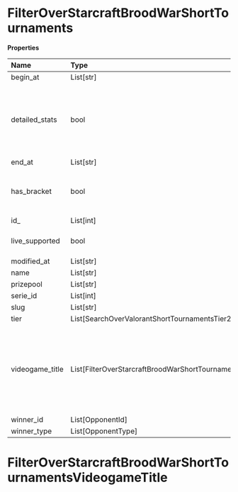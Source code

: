 # FilterOverStarcraftBroodWarShortTournaments

**Properties**

| Name            | Type                                                            | Required | Description                                                                                              |
| :-------------- | :-------------------------------------------------------------- | :------- | :------------------------------------------------------------------------------------------------------- |
| begin_at        | List[str]                                                       | ❌       |                                                                                                          |
| detailed_stats  | bool                                                            | ❌       | Whether the tournament is expected to have detailed statistics available                                 |
| end_at          | List[str]                                                       | ❌       |                                                                                                          |
| has_bracket     | bool                                                            | ❌       | Whether the tournament has a bracket                                                                     |
| id\_            | List[int]                                                       | ❌       |                                                                                                          |
| live_supported  | bool                                                            | ❌       | Whether live is supported                                                                                |
| modified_at     | List[str]                                                       | ❌       |                                                                                                          |
| name            | List[str]                                                       | ❌       |                                                                                                          |
| prizepool       | List[str]                                                       | ❌       |                                                                                                          |
| serie_id        | List[int]                                                       | ❌       |                                                                                                          |
| slug            | List[str]                                                       | ❌       |                                                                                                          |
| tier            | List[SearchOverValorantShortTournamentsTier2]                   | ❌       |                                                                                                          |
| videogame_title | List[FilterOverStarcraftBroodWarShortTournamentsVideogameTitle] | ❌       | A videogame title id or slug. <br/>Only for `/csgo/*`, `/codmw/*`, `/fifa/*` and `/ow/*` endpoints <br/> |
| winner_id       | List[OpponentId]                                                | ❌       |                                                                                                          |
| winner_type     | List[OpponentType]                                              | ❌       |                                                                                                          |

# FilterOverStarcraftBroodWarShortTournamentsVideogameTitle

<!-- This file was generated by liblab | https://liblab.com/ -->
